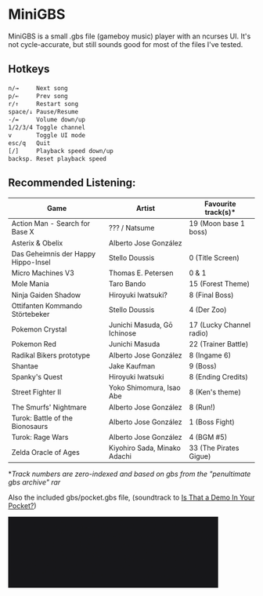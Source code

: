 # MiniGBS

MiniGBS is a small .gbs file (gameboy music) player with an ncurses UI.
It's not cycle-accurate, but still sounds good for most of the files I've tested.

## Hotkeys
	n/→     Next song
	p/←     Prev song
	r/↑     Restart song
	space/↓ Pause/Resume
	-/=     Volume down/up
	1/2/3/4 Toggle channel
	v       Toggle UI mode 
	esc/q   Quit
	[/]     Playback speed down/up
	backsp. Reset playback speed

## Recommended Listening:

| Game | Artist | Favourite track(s)* |
| ---- | ------ | ------------------- |
| Action Man - Search for Base X | ??? / Natsume | 19 (Moon base 1 boss) |
| Asterix & Obelix | Alberto Jose González | |
| Das Geheimnis der Happy Hippo-Insel | Stello Doussis | 0 (Title Screen) |
| Micro Machines V3 | Thomas E. Petersen | 0 & 1 |
| Mole Mania | Taro Bando | 15 (Forest Theme) |
| Ninja Gaiden Shadow | Hiroyuki Iwatsuki? | 8 (Final Boss) |
| Ottifanten Kommando Störtebeker | Stello Doussis | 4 (Der Zoo) |
| Pokemon Crystal | Junichi Masuda, Gō Ichinose | 17 (Lucky Channel radio) |
| Pokemon Red | Junichi Masuda | 22 (Trainer Battle) |
| Radikal Bikers prototype | Alberto Jose González | 8 (Ingame 6) |
| Shantae | Jake Kaufman | 9 (Boss) |
| Spanky's Quest | Hiroyuki Iwatsuki | 8 (Ending Credits) |
| Street Fighter II | Yoko Shimomura, Isao Abe | 8 (Ken's theme) |
| The Smurfs' Nightmare | Alberto Jose González | 8 (Run!) |
| Turok: Battle of the Bionosaurs | Alberto Jose González | 1 (Boss Fight) |
| Turok: Rage Wars | Alberto Jose González | 4 (BGM #5) |
| Zelda Oracle of Ages | Kiyohiro Sada, Minako Adachi | 33 (The Pirates Gigue) |
	
**Track numbers are zero-indexed and based on gbs from the "penultimate gbs archive" rar*

Also the included gbs/pocket.gbs file, (soundtrack to [Is That a Demo In Your Pocket?](https://www.pouet.net/prod.php?which=65997))

![Screenshot](/anim.gif)
	
	
